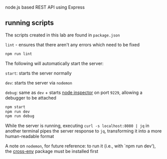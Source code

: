 node.js based REST API using Express

## running scripts
The scripts created in this lab are found in `package.json`

`lint` - ensures that there aren't any errors which need to be fixed

```sh
npm run lint
```

The following will automatically start the server:

`start`: starts the server normally

`dev`: starts the server via `nodemon`

`debug`:  same as `dev` + starts [node inspector](https://nodejs.org/en/docs/guides/debugging-getting-started/) on port `9229`, allowing a debugger to be attached

```sh
npm start
npm run dev
npm run debug
```

While the server is running, executing `curl -s localhost:8080 | jq` in another terminal pipes the server response to `jq`, transforming it into a more human-readable format

A note on `nodemon`, for future reference: to run it (i.e., with `npm run dev'), the [cross-env](https://www.npmjs.com/package/cross-env) package must be installed first
